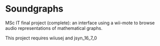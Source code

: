 # Soundgraphs

MSc IT final project (complete): an interface using a wii-mote to browse audio representations of mathematical graphs.

This project requires wiiusej and jsyn_16_7_0 
